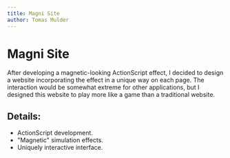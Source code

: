 ```yaml
---
title: Magni Site
author: Tomas Mulder
---
```


# Magni Site

After developing a magnetic-looking ActionScript effect, I decided to design a website incorporating the effect in a unique way on each page. The interaction would be somewhat extreme for other applications, but I designed this website to play more like a game than a traditional website.

## Details:

- ActionScript development.
- "Magnetic" simulation effects.
- Uniquely interactive interface.